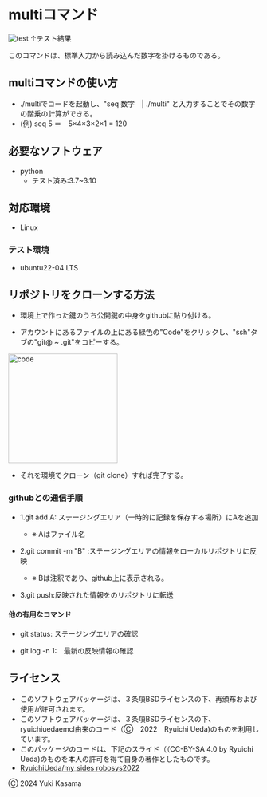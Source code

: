 # multiコマンド
![test](https://github.com/blizzard003/robosys2024/actions/workflows/test.yml/badge.svg)
↑テスト結果

このコマンドは、標準入力から読み込んだ数字を掛けるものである。

## multiコマンドの使い方
- ./multiでコードを起動し、"seq 数字　| ./multi" と入力することでその数字の階乗の計算ができる。 
- (例) seq 5 ＝　5×4×3×2×1 = 120

## 必要なソフトウェア
- python
  - テスト済み:3.7~3.10

## 対応環境
- Linux
  
### テスト環境
- ubuntu22-04 LTS

## リポジトリをクローンする方法
- 環境上で作った鍵のうち公開鍵の中身をgithubに貼り付ける。

- アカウントにあるファイルの上にある緑色の"Code"をクリックし、"ssh"タブの"git@ ~ .git"をコピーする。
<img width="219" alt="code" src="https://github.com/user-attachments/assets/c17938c4-e792-4c88-b12a-e993c2f99b7b">

- それを環境でクローン（git clone）すれば完了する。
  

### githubとの通信手順
- 1.git add A: ステージングエリア（一時的に記録を保存する場所）にAを追加
  - ※ Aはファイル名

- 2.git commit -m "B" :ステージングエリアの情報をローカルリポジトリに反映
  - ※ Bは注釈であり、github上に表示される。

- 3.git push:反映された情報をのリポジトリに転送

#### 他の有用なコマンド
- git status: ステージングエリアの確認

- git log -n 1:　最新の反映情報の確認

## ライセンス
- このソフトウェアパッケージは、３条項BSDライセンスの下、再頒布および使用が許可されます。
- このソフトウェアパッケージは、３条項BSDライセンスの下、ryuichiuedaemcl由来のコード（Ⓒ　2022　Ryuichi Ueda)のものを利用しています。
- このパッケージのコードは、下記のスライド（（CC-BY-SA 4.0 by Ryuichi Ueda)のものを本人の許可を得て自身の著作としたものです。
- [RyuichiUeda/my_sides robosys2022](http://github.com/ryuichiueda/my_slides/tree/masterrobosys_2022)

Ⓒ 2024 Yuki Kasama
